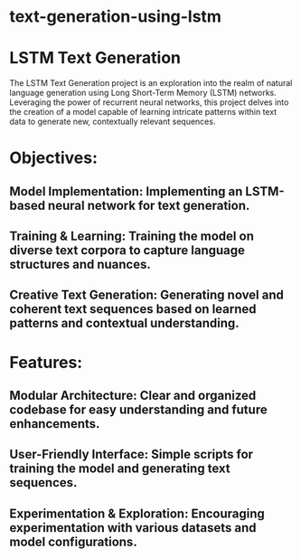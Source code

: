 # text-generation-using-lstm

# LSTM Text Generation
The LSTM Text Generation project is an exploration into the realm of natural language generation using Long Short-Term Memory (LSTM) networks. Leveraging the power of recurrent neural networks, this project delves into the creation of a model capable of learning intricate patterns within text data to generate new, contextually relevant sequences.

# Objectives:
## Model Implementation: Implementing an LSTM-based neural network for text generation.
## Training & Learning: Training the model on diverse text corpora to capture language structures and nuances.
## Creative Text Generation: Generating novel and coherent text sequences based on learned patterns and contextual understanding.

# Features:
## Modular Architecture: Clear and organized codebase for easy understanding and future enhancements.
## User-Friendly Interface: Simple scripts for training the model and generating text sequences.
## Experimentation & Exploration: Encouraging experimentation with various datasets and model configurations.
